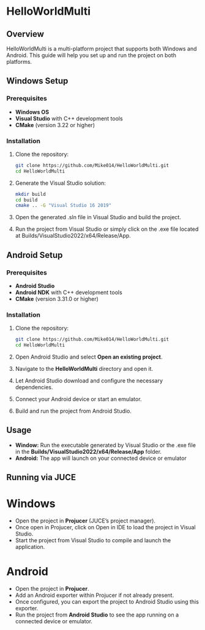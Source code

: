 # HelloWorldMulti

## Overview
HelloWorldMulti is a multi-platform project that supports both Windows and Android. This guide will help you set up and run the project on both platforms.

## Windows Setup

### Prerequisites
- **Windows OS**
- **Visual Studio** with C++ development tools
- **CMake** (version 3.22 or higher)

### Installation
1. Clone the repository:
   ```sh
   git clone https://github.com/Mike014/HelloWorldMulti.git
   cd HelloWorldMulti

2. Generate the Visual Studio solution:
   ```sh
   mkdir build
   cd build
   cmake .. -G "Visual Studio 16 2019"

3. Open the generated .sln file in Visual Studio and build the project.

4. Run the project from Visual Studio or simply click on the .exe file located at Builds/VisualStudio2022/x64/Release/App.

## Android Setup

### Prerequisites
- **Android Studio**
- **Android NDK** with C++ development tools
- **CMake** (version 3.31.0 or higher)

### Installation
1. Clone the repository:
   ```sh
   git clone https://github.com/Mike014/HelloWorldMulti.git
   cd HelloWorldMulti

2. Open Android Studio and select **Open an existing project**.

3. Navigate to the **HelloWorldMulti** directory and open it.

4. Let Android Studio download and configure the necessary dependencies.

5. Connect your Android device or start an emulator.

6. Build and run the project from Android Studio.

## Usage
- **Window:** Run the executable generated by Visual Studio or the .exe file in the **Builds/VisualStudio2022/x64/Release/App** folder.
- **Android:** The app will launch on your connected device or emulator

## Running via JUCE
# Windows 
- Open the project in **Projucer** (JUCE’s project manager).
- Once open in Projucer, click on Open in IDE to load the project in Visual Studio.
- Start the project from Visual Studio to compile and launch the application.
# Android 
- Open the project in **Projucer**.
- Add an Android exporter within Projucer if not already present.
- Once configured, you can export the project to Android Studio using this exporter.
- Run the project from **Android Studio** to see the app running on a connected device or emulator.

